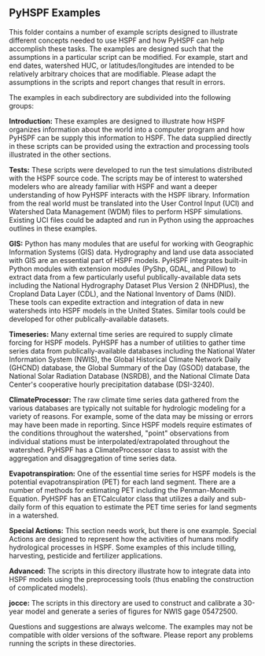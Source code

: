 ## PyHSPF Examples

This folder contains a number of example scripts designed to illustrate different concepts needed to use HSPF and how PyHSPF can help accomplish these tasks. The examples are designed such that the assumptions in a particular script can be modified. For example, start and end dates, watershed HUC, or latitudes/longitudes are intended to be relatively arbitrary choices that are modifiable. Please adapt the assumptions in the scripts and report changes that result in errors. 

The examples in each subdirectory are subdivided into the following groups:

**Introduction:** These examples are designed to illustrate how HSPF organizes information about the world into a computer program and how PyHSPF can be supply this information to HSPF. The data supplied directly in these scripts can be provided using the extraction and processing tools illustrated in the other sections.

**Tests:** These scripts were developed to run the test simulations distributed with the HSPF source code. The scripts may be of interest to watershed modelers who are already familiar with HSPF and want a deeper understanding of how PyHSPF interacts with the HSPF library. Information from the real world must be translated into the User Control Input (UCI) and Watershed Data Management (WDM) files to perform HSPF simulations. Existing UCI files could be adapted and run in Python using the approaches outlines in these examples. 

**GIS:** Python has many modules that are useful for working with Geographic Information Systems (GIS) data. Hydrography and land use data associated with GIS are an essential part of HSPF models. PyHSPF integrates built-in Python modules with extension modules (PyShp, GDAL, and Pillow) to extract data from a few particularly useful publically-available data sets including the National Hydrography Dataset Plus Version 2 (NHDPlus), the Cropland Data Layer (CDL), and the National Inventory of Dams (NID). These tools can expedite extraction and integration of data in new watersheds into HSPF models in the United States. Similar tools could be developed for other publically-available datasets.

**Timeseries:** Many external time series are required to supply climate forcing for HSPF models. PyHSPF has a number of utilities to gather time series data from publically-available databases including the National Water Information System (NWIS), the Global Historical Climate Network Daily (GHCND) database, the Global Summary of the Day (GSOD) database, the National Solar Radiation Database (NSRDB), and the National Climate Data Center's cooperative hourly precipitation database (DSI-3240). 

**ClimateProcessor:** The raw climate time series data gathered from the various databases are typically not suitable for hydrologic modeling for a variety of reasons. For example, some of the data may be missing or errors may have been made in reporting. Since HSPF models require estimates of the conditions throughout the watershed, "point" observations from individual stations must be interpolated/extrapolated throughout the watershed. PyHSPF has a ClimateProcessor class to assist with the aggregation and disaggregation of time series data.

**Evapotranspiration:** One of the essential time series for HSPF models is the potential evapotranspiration (PET) for each land segment. There are a number of methods for estimating PET including the Penman-Moneith Equation. PyHSPF has an ETCalculator class that utilizes a daily and sub-daily form of this equation to estimate the PET time series for land segments in a watershed.

**Special Actions:** This section needs work, but there is one example. Special Actions are designed to represent how the activities of humans modify hydrological processes in HSPF. Some examples of this include tilling, harvesting, pesticide and fertilizer applications.

**Advanced:** The scripts in this directory illustrate how to integrate data into HSPF models using the preprocessing tools (thus enabling the construction of complicated models).

**jocce:** The scripts in this directory are used to construct and calibrate a 30-year model and generate a series of figures for NWIS gage 05472500.

Questions and suggestions are always welcome. The examples may not be compatible with older versions of the software. Please report any problems running the scripts in these directories.
